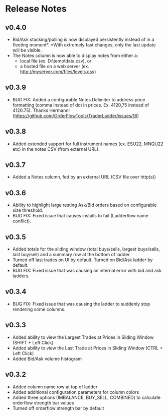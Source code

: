 # Release Notes

## v0.4.0
- Bid/Ask stacking/pulling is now displayed persistently instead of in a fleeting moment*.
*With extremely fast changes, only the last update will be visible.
- The Notes column is now able to display notes from either a:
   - local file (ex. D:\temp\data.csv), or
   - a hosted file on a web server (ex. http://myserver.com/files/levels.csv)

## v0.3.9
- BUG FIX: Added a configurable Notes Delimiter to address price formatting (comma instead of dot in prices. Ex. 4120,75 instead of 4120.75). Thanks Hermann! (https://github.com/OrderFlowTools/TraderLadder/issues/16)

## v0.3.8
- Added extended support for full instrument names (ex. ESU22, MNQU22 etc) in the notes CSV (from external URL).

## v0.3.7
- Added a Notes column, fed by an external URL (CSV file over http(s))

## v0.3.6
- Ability to highlight large resting Ask/Bid orders based on configurable size threshold.
- BUG FIX: Fixed issue that causes installs to fail (LadderRow name conflict).

## v0.3.5
- Added totals for the sliding window (total buys/sells, largest buys/sells, last buy/sell) and a summary row at the bottom of ladder.
- Turned off last trades on UI by default. Turned on Bid/Ask ladder by default.
- BUG FIX: Fixed issue that was causing an internal error with bid and ask ladders.

## v0.3.4
- BUG FIX: Fixed issue that was causing the ladder to suddenly stop rendering some columns.

## v0.3.3
- Added ability to view the Largest Trades at Prices in Sliding Window (SHIFT + Left Click)
- Added ability to view the Last Trade at Prices in Sliding Window (CTRL + Left Click)
- Added Bid/Ask volume histogram

## v0.3.2
- Added column name row at top of ladder
- Added additional configuration parameters for column colors
- Added three options (IMBALANCE, BUY_SELL, COMBINED) to calculate orderflow strength bar values
- Turned off orderflow strength bar by default
